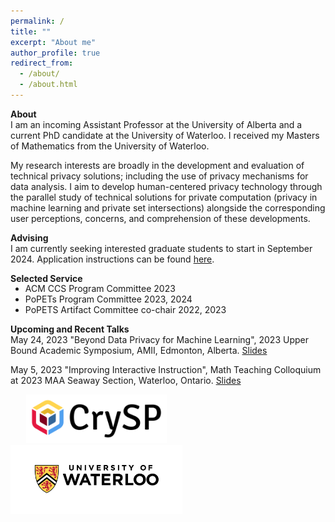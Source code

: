 ```yaml
---
permalink: /
title: ""
excerpt: "About me"
author_profile: true
redirect_from: 
  - /about/
  - /about.html
---
```


<b>About</b><br/>
I am an incoming Assistant Professor at the University of Alberta and a current PhD candidate at the University of Waterloo. I received my Masters of Mathematics from the University of Waterloo.

My research interests are broadly in the development and evaluation of technical privacy solutions; including the use of privacy mechanisms for data analysis. I aim to develop human-centered privacy technology through the parallel study of technical solutions for private computation (privacy in machine learning and private set intersections) alongside the corresponding user perceptions, concerns, and comprehension of these developments. 


<b>Advising</b><br/>
I am currently seeking interested graduate students to start in September 2024. Application instructions can be found [here](https://www.ualberta.ca/computing-science/graduate-studies/programs-and-admissions/applications-and-admissions/index.html). 


<!-- 
 <p align="right">
<img src="/files/research_overview_web.png" alt="Research Overview" width="400"> 
 </p> -->


<!-- I am advised by [Florian Kerschbaum](https://cs.uwaterloo.ca/~fkerschb/) and I am a member of the  [Cryptography, Security, and Privacy (CrySP)](https://crysp.uwaterloo.ca/) lab. -->
<!--  My masters thesis was on combinatorial cryptography, advised by [Doug Stinson](https://cs.uwaterloo.ca/~dstinson/). -->



<b>Selected Service</b>
<ul style="margin-top:-15px;">
  <li> ACM CCS Program Committee 2023</li>
  <li> PoPETs Program Committee 2023, 2024</li>
  <li> PoPETS Artifact Committee co-chair 2022, 2023</li>
</ul>

<!-- 
Reminder you can use the PoPETs nomination form [here](https://docs.google.com/forms/d/e/1FAIpQLScxkw61ltTcpAwkVN5TSNRID-01-MNVyuW1b4FwP0rVufNdZQ/viewform) to nominate yourself or someone else as a PETs Artifact committee member, PC member, or external reviewer.  -->


<b>Upcoming and Recent Talks</b><br/>
May 24, 2023 "Beyond Data Privacy for Machine Learning", 2023 Upper Bound Academic Symposium, AMII, Edmonton, Alberta. [Slides](https://bkacsmar.github.io/files/Amii_privacyML_2023.pdf)

May 5, 2023 "Improving Interactive Instruction", Math Teaching Colloquium at 2023 MAA Seaway Section, Waterloo, Ontario. [Slides](https://bkacsmar.github.io/files/Math_ed_colloqium_2023.pdf) 



<img src="/files/crysp-logo-word-clearbg-blackfg.png" alt="CrySP Logo" width="225" hspace="25"> 
 
<img src="/files/UniversityOfWaterloo_logo_horiz_rgb.png" alt="Waterloo Logo" width="275">
 

